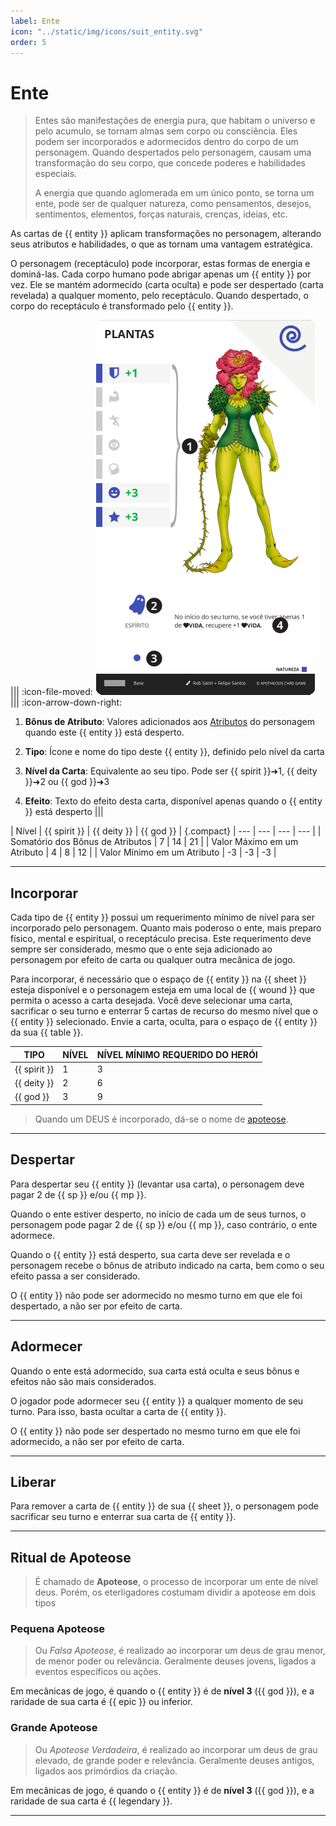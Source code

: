 ```yaml
---
label: Ente
icon: "../static/img/icons/suit_entity.svg"
order: 5
---
```


# Ente

> Entes são manifestações de energia pura, que habitam o universo e pelo acumulo, se tornam almas sem corpo ou consciência. Eles podem ser incorporados e adormecidos dentro do corpo de um personagem. Quando despertados pelo personagem, causam uma transformação do seu corpo, que concede poderes e habilidades especiais.
>
> A energia que quando aglomerada em um único ponto, se torna um ente, pode ser de qualquer natureza, como pensamentos, desejos, sentimentos, elementos, forças naturais, crenças, ideias, etc.

As cartas de {{ entity }} aplicam transformações no personagem, alterando seus atributos e habilidades, o que as tornam uma vantagem estratégica.

O personagem (receptáculo) pode incorporar, estas formas de energia e dominá-las. Cada corpo humano pode abrigar apenas um {{ entity }} por vez. Ele se mantém adormecido (carta oculta) e pode ser despertado (carta revelada) a qualquer momento, pelo receptáculo. Quando despertado, o corpo do receptáculo é transformado pelo {{ entity }}.

||| :icon-file-moved:
![](../static/img/cards/entity.png)
||| :icon-arrow-down-right:
1. **Bônus de Atributo**: Valores adicionados aos [Atributos](/hero/attributes.md) do personagem quando este {{ entity }} está desperto.

1. **Tipo**: Ícone e nome do tipo deste {{ entity }}, definido pelo nível da carta

1. **Nível da Carta**: Equivalente ao seu tipo. Pode ser {{ spirit }}➜1, {{ deity }}➜2 ou {{ god }}➜3

1. **Efeito**: Texto do efeito desta carta, disponível apenas quando o {{ entity }} está desperto
|||

| Nível                            | {{ spirit }} | {{ deity }} | {{ god }} | {.compact}
| ---                              | ---          | ---         | ---       |
| Somatório dos Bônus de Atributos | 7            | 14          | 21        |
| Valor Máximo em um Atributo      | 4            | 8           | 12        |
| Valor Mínimo em um Atributo      | -3           | -3          | -3        |

---

## <span class="entity">Incorporar</span>

Cada tipo de {{ entity }} possui um requerimento mínimo de nível para ser incorporado pelo personagem. Quanto mais poderoso o ente, mais preparo físico, mental e espiritual, o receptáculo precisa. Este requerimento deve sempre ser considerado, mesmo que o ente seja adicionado ao personagem por efeito de carta ou qualquer outra mecânica de jogo.

Para incorporar, é necessário que o espaço de {{ entity }} na {{ sheet }} esteja disponível e o personagem esteja em uma local de {{ wound }} que permita o acesso a carta desejada. Você deve selecionar uma carta, sacrificar o seu turno e enterrar 5 cartas de recurso do mesmo nível que o {{ entity }} selecionado. Envie a carta, oculta, para o espaço de {{ entity }} da sua {{ table }}.

TIPO         | NÍVEL | NÍVEL MÍNIMO REQUERIDO DO HERÓI
---          | ---   | ---
{{ spirit }} | 1     | 3
{{ deity }}  | 2     | 6
{{ god }}    | 3     | 9

> Quando um DEUS é incorporado, dá-se o nome de [apoteose](#ritual-de-apoteose).

---

## <span class="entity">Despertar</span>

Para despertar seu {{ entity }} (levantar usa carta), o personagem deve pagar 2 de {{ sp }} e/ou {{ mp }}.

Quando o ente estiver desperto, no início de cada um de seus turnos, o personagem pode pagar 2 de {{ sp }} e/ou {{ mp }}, caso contrário, o ente adormece.

Quando o {{ entity }} está desperto, sua carta deve ser revelada e o personagem recebe o bônus de atributo indicado na carta, bem como o seu efeito passa a ser considerado.

O {{ entity }} não pode ser adormecido no mesmo turno em que ele foi despertado, a não ser por efeito de carta.

---

## <span class="entity">Adormecer</span>

Quando o ente está adormecido, sua carta está oculta e seus bônus e efeitos não são mais considerados.

O jogador pode adormecer seu {{ entity }} a qualquer momento de seu turno. Para isso, basta ocultar a carta de {{ entity }}.

O {{ entity }} não pode ser despertado no mesmo turno em que ele foi adormecido, a não ser por efeito de carta.

---

## <span class="entity">Liberar</span>

Para remover a carta de {{ entity }} de sua {{ sheet }}, o personagem pode sacrificar seu turno e enterrar sua carta de {{ entity }}.

---

## <span class="entity">Ritual de Apoteose</span>

> É chamado de **Apoteose**, o processo de incorporar um ente de nível deus. Porém, os eterligadores costumam dividir a apoteose em dois tipos

### Pequena Apoteose

> Ou _Falsa Apoteose_, é realizado ao incorporar um deus de grau menor, de menor poder ou relevância. Geralmente deuses jovens, ligados a eventos específicos ou ações.

Em mecânicas de jogo, é quando o {{ entity }} é de **nível 3** ({{ god }}), e a raridade de sua carta é {{ epic }} ou inferior.

### Grande Apoteose

> Ou _Apoteose Verdadeira_, é realizado ao incorporar um deus de grau elevado, de grande poder e relevância. Geralmente deuses antigos, ligados aos primórdios da criação.

Em mecânicas de jogo, é quando o {{ entity }} é de **nível 3** ({{ god }}), e a raridade de sua carta é {{ legendary }}.

---
